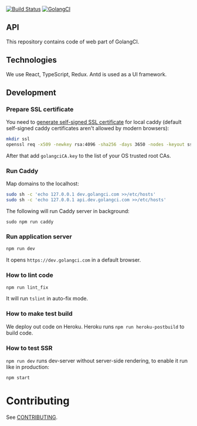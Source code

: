 [![Build Status](https://travis-ci.com/golangci/golangci-web.svg?branch=master)](https://travis-ci.com/golangci/golangci-web)
[![GolangCI](https://golangci.com/badges/github.com/golangci/golangci-web.svg)](https://golangci.com)

## API
This repository contains code of web part of GolangCI.

## Technologies
We use React, TypeScript, Redux. Antd is used as a UI framework.

## Development
### Prepare SSL certificate

You need to [generate self-signed SSL certificate](https://stackoverflow.com/a/41366949) for local caddy (default self-signed caddy certificates aren't allowed by modern browsers):

```bash
mkdir ssl
openssl req -x509 -newkey rsa:4096 -sha256 -days 3650 -nodes -keyout ssl/golangci.key -out ssl/golangci.crt -extensions san -config <(echo "[req]"; echo distinguished_name=req; echo "[san]"; echo subjectAltName=DNS:dev.golangci.com,DNS:api.dev.golangci.com) -subj /CN=dev.golangci.com
```

After that add `golangciCA.key` to the list of your OS trusted root CAs.

### Run Caddy

Map domains to the localhost:

```bash
sudo sh -c 'echo 127.0.0.1 dev.golangci.com >>/etc/hosts'
sudo sh -c 'echo 127.0.0.1 api.dev.golangci.com >>/etc/hosts'
```

The following will run Caddy server in background:
```
sudo npm run caddy
```

### Run application server

```bash
npm run dev
```

It opens `https://dev.golangci.com` in a default browser.


### How to lint code

```bash
npm run lint_fix
```

It will run `tslint` in auto-fix mode.

### How to make test build

We deploy out code on Heroku. Heroku runs `npm run heroku-postbuild` to build code.

### How to test SSR

`npm run dev` runs dev-server without server-side rendering, to enable it run like in production:

```
npm start
```

# Contributing

See [CONTRIBUTING](https://github.com/golangci/golangci-web/blob/master/CONTRIBUTING.md).
